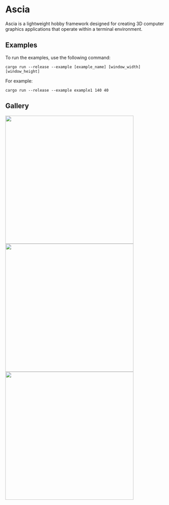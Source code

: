 # Ascia
Ascia is a lightweight hobby framework designed for creating 3D computer graphics applications that operate within a terminal environment.

## Examples
To run the examples, use the following command:

`cargo run --release --example [example_name] [window_width] [window_height]`

For example:

`cargo run --release --example example1 140 40`

## Gallery

<img src="gif/example1.gif" width="400">
<img src="gif/example2.gif" width="400">
<img src="gif/teapot.gif" width="400">